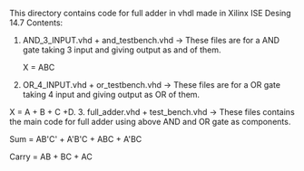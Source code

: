 This directory contains code for full adder in vhdl made in Xilinx ISE Desing 14.7
Contents:

1. AND_3_INPUT.vhd + and_testbench.vhd -> These files are for a AND gate taking 3 input and giving output as and of them.

   X = ABC
2. OR_4_INPUT.vhd + or_testbench.vhd -> These files are for a OR gate taking 4 input and giving output as OR of them.
  
  X = A + B + C +D.
3. full_adder.vhd + test_bench.vhd -> These files contains the main code for full adder using above AND and OR gate as 
  components.
  
  Sum = AB'C' + A'B'C + ABC + A'BC
  
  Carry = AB + BC + AC
